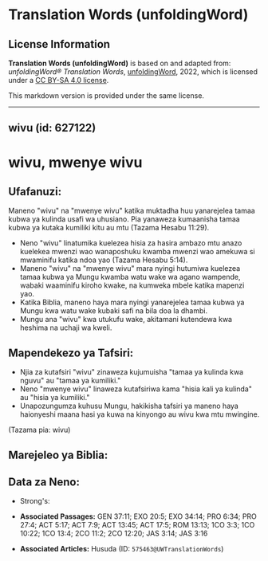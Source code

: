 # Translation Words (unfoldingWord)

## License Information

**Translation Words (unfoldingWord)** is based on and adapted from: _unfoldingWord® Translation Words_, [unfoldingWord](https://unfoldingword.org/utw), 2022, which is licensed under a [CC BY-SA 4.0 license](https://creativecommons.org/licenses/by-sa/4.0/legalcode.en).

This markdown version is provided under the same license.



--------------------------------

## wivu (id: 627122)

wivu, mwenye wivu
=================

Ufafanuzi:
----------

Maneno "wivu" na "mwenye wivu" katika muktadha huu yanarejelea tamaa kubwa ya kulinda usafi wa uhusiano. Pia yanaweza kumaanisha tamaa kubwa ya kutaka kumiliki kitu au mtu (Tazama Hesabu 11:29\).

* Neno "wivu" linatumika kuelezea hisia za hasira ambazo mtu anazo kuelekea mwenzi wao wanaposhuku kwamba mwenzi wao amekuwa si mwaminifu katika ndoa yao (Tazama Hesabu 5:14\).
* Maneno "wivu" na "mwenye wivu" mara nyingi hutumiwa kuelezea tamaa kubwa ya Mungu kwamba watu wake wa agano wampende, wabaki waaminifu kiroho kwake, na kumweka mbele katika mapenzi yao.
* Katika Biblia, maneno haya mara nyingi yanarejelea tamaa kubwa ya Mungu kwa watu wake kubaki safi na bila doa la dhambi.
* Mungu ana "wivu" kwa utukufu wake, akitamani kutendewa kwa heshima na uchaji wa kweli.

Mapendekezo ya Tafsiri:
-----------------------

* Njia za kutafsiri "wivu" zinaweza kujumuisha "tamaa ya kulinda kwa nguvu" au "tamaa ya kumiliki."
* Neno "mwenye wivu" linaweza kutafsiriwa kama "hisia kali ya kulinda" au "hisia ya kumiliki."
* Unapozungumza kuhusu Mungu, hakikisha tafsiri ya maneno haya haionyeshi maana hasi ya kuwa na kinyongo au wivu kwa mtu mwingine.

(Tazama pia: wivu)

Marejeleo ya Biblia:
--------------------

Data za Neno:
-------------

* Strong's:

* **Associated Passages:** GEN 37:11; EXO 20:5; EXO 34:14; PRO 6:34; PRO 27:4; ACT 5:17; ACT 7:9; ACT 13:45; ACT 17:5; ROM 13:13; 1CO 3:3; 1CO 10:22; 1CO 13:4; 2CO 11:2; 2CO 12:20; JAS 3:14; JAS 3:16
* **Associated Articles:** Husuda (ID: `575463@UWTranslationWords`)

